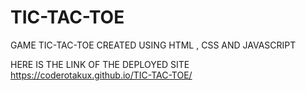 # TIC-TAC-TOE

GAME TIC-TAC-TOE CREATED USING HTML , CSS AND JAVASCRIPT

HERE IS THE LINK OF THE DEPLOYED SITE
https://coderotakux.github.io/TIC-TAC-TOE/
